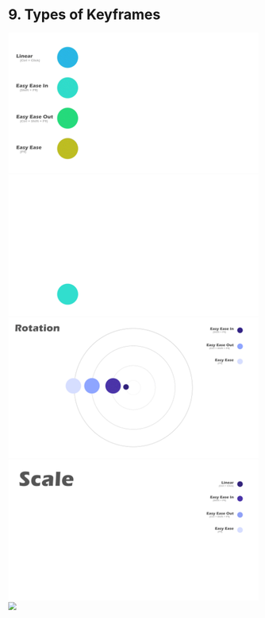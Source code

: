 # 9. Types of Keyframes

![](./render/Easing.gif)
![](./render/Linear%20Continuos.gif)
![](./render/Rotation.gif)
![](./render/Scale.gif)
![](./render/Types%20of%20Keyframes.gif)
